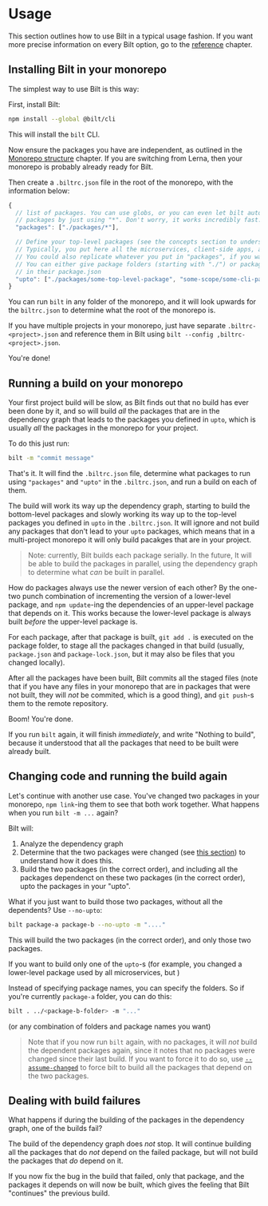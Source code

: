 # Usage

This section outlines how to use Bilt in a typical usage fashion.
If you want more precise information on every Bilt option, go to the
[reference](./reference) chapter.

## Installing Bilt in your monorepo

The simplest way to use Bilt is this way:

First, install Bilt:

```sh
npm install --global @bilt/cli
```

This will install the `bilt` CLI.

Now ensure the packages you have are independent,
as outlined in the [Monorepo structure](./monorepo-structure.md) chapter. If you are switching
from Lerna, then your monorepo is probably already ready for Bilt.

Then create a `.biltrc.json` file in the root of the monorepo, with the information below:

```js
{
  // list of packages. You can use globs, or you can even let bilt auto-discover your
  // packages by just using "*". Don't worry, it works incredibly fast.
  "packages": ["./packages/*"],

  // Define your top-level packages (see the concepts section to understand what those are)
  // Typically, you put here all the microservices, client-side apps, and CLI-s.
  // You could also replicate whatever you put in "packages", if you want.
  // You can either give package folders (starting with "./") or package names, as defined
  // in their package.json
  "upto": ["./packages/some-top-level-package", "some-scope/some-cli-package", /*...*/]
}
```

You can run `bilt` in any folder of the monorepo, and it will look upwards for the `biltrc.json`
to determine what the root of the monorepo is.

If you have multiple projects in your monorepo, just have separate `.biltrc-<project>.json`
and reference them in Bilt using `bilt --config ,biltrc-<project>.json`.

You're done!

## Running a build on your monorepo

Your first project build will be slow, as Bilt finds out that no build
has ever been done by it, and so will build _all_ the packages that are in the dependency
graph that leads to the packages you defined in `upto`, which is usually _all_ the packages in
the monorepo for your project.

To do this just run:

```sh
bilt -m "commit message"
```

That's it. It will find the `.biltrc.json` file, determine what
packages to run using `"packages"` and `"upto"` in the `.biltrc.json`, and run a build on each
of them.

The build will work its way up the dependency graph, starting to build the bottom-level
packages and slowly working its way up to the top-level packages you defined in `upto` in the
`.biltrc.json`. It will ignore and not build any packages that don't lead to your `upto` packages,
which means that in a multi-project monorepo it will only build pacakges that are in your project.

> Note: currently, Bilt builds each package serially. In the future,
> It will be able to build the packages in parallel, using the dependency graph to determine
> what _can_ be built in parallel.

How do packages always use the newer version of each other? By the one-two punch combination
of incrementing the version of a lower-level package, and `npm update`-ing the dependencies
of an upper-level package that depends on it. This works because the lower-level package
is always built _before_ the upper-level package is.

For each package, after that package is built, `git add .` is executed on the package folder,
to stage all the packages changed in that build (usually, `package.json` and `package-lock.json`,
but it may also be files that you changed locally).

After all the packages have been built, Bilt commits all the staged
files (note that if you have any files in your monorepo that are in packages that were not built,
they will _not_ be commited, which is a good thing), and `git push`-s them to the remote repository.

Boom! You're done.

If you run `bilt` again, it will finish _immediately_, and write "Nothing to build", because
it understood that all the packages that need to be built were already built.

## Changing code and running the build again

Let's continue with another use case. You've changed two packages in your monorepo,
`npm link`-ing them to see that both work together. What happens when you run `bilt -m ...` again?

Bilt will:

1. Analyze the dependency graph
1. Determine that the two packages were changed
   (see [this section](./how-bilt-works.md#packages-built-how)) to understand how it does this.
1. Build the two packages (in the correct order), and including all the packages
   dependenct on these two packages (in the correct order), upto the packages in your "upto".

What if you just want to build those two packages, without all the dependents? Use `--no-upto`:

```sh
bilt package-a package-b --no-upto -m "...."
```

This will build the two packages (in the correct order), and only those two packages.

If you want to build only one of the `upto`-s (for example, you changed a lower-level package
used by all microservices, but )

Instead of specifying package names, you can specify the folders. So if you're
currently `package-a` folder, you can do this:

```sh
bilt . ../<package-b-folder> -m "..."
```

(or any combination of folders and package names you want)

> Note that if you now run `bilt` again, with no packages, it will _not_ build the dependent
> packages again, since it notes that no packages were changed since their last build. If you want
> to force it to do so, use [`--assume-changed`](./reference.md#upto)
> to force bilt to build all the packages that depend on the two packages.

## Dealing with build failures

What happens if during the building of the packages in the dependency graph, one of the builds
fail?

The build of the dependency graph does _not_ stop. It will continue building all the packages
that do _not_ depend on the failed package, but will not build the packages that _do_ depend
on it.

If you now fix the bug in the build that failed, only that package, and the packages it depends
on will now be built, which gives the feeling that Bilt "continues"
the previous build.
